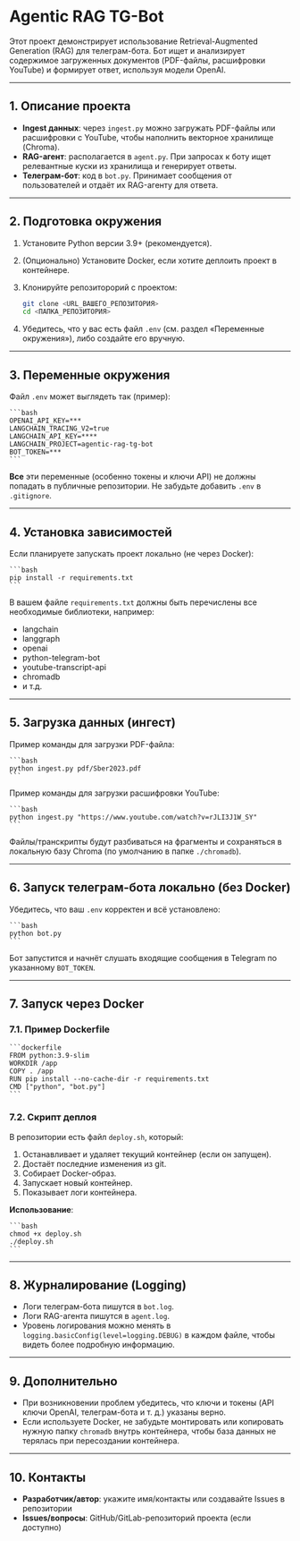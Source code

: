 # Agentic RAG TG-Bot

Этот проект демонстрирует использование Retrieval-Augmented Generation (RAG) для телеграм-бота. Бот ищет и анализирует содержимое загруженных документов (PDF-файлы, расшифровки YouTube) и формирует ответ, используя модели OpenAI.

---

## 1. Описание проекта

- **Ingest данных**: через `ingest.py` можно загружать PDF-файлы или расшифровки с YouTube, чтобы наполнить векторное хранилище (Chroma).
- **RAG-агент**: располагается в `agent.py`. При запросах к боту ищет релевантные куски из хранилища и генерирует ответы.
- **Телеграм-бот**: код в `bot.py`. Принимает сообщения от пользователей и отдаёт их RAG-агенту для ответа.

---

## 2. Подготовка окружения

1. Установите Python версии 3.9+ (рекомендуется).
2. (Опционально) Установите Docker, если хотите деплоить проект в контейнере.
3. Клонируйте репозиторорий с проектом:

    ```bash
    git clone <URL_ВАШЕГО_РЕПОЗИТОРИЯ>
    cd <ПАПКА_РЕПОЗИТОРИЯ>
    ```

4. Убедитесь, что у вас есть файл `.env` (см. раздел «Переменные окружения»), либо создайте его вручную.

---

## 3. Переменные окружения

Файл `.env` может выглядеть так (пример):

    ```bash
    OPENAI_API_KEY=***
    LANGCHAIN_TRACING_V2=true
    LANGCHAIN_API_KEY=****
    LANGCHAIN_PROJECT=agentic-rag-tg-bot
    BOT_TOKEN=***
    ```

**Все** эти переменные (особенно токены и ключи API) не должны попадать в публичные репозитории. Не забудьте добавить `.env` в `.gitignore`.

---

## 4. Установка зависимостей

Если планируете запускать проект локально (не через Docker):

    ```bash
    pip install -r requirements.txt
    ```

В вашем файле `requirements.txt` должны быть перечислены все необходимые библиотеки, например:
- langchain
- langgraph
- openai
- python-telegram-bot
- youtube-transcript-api
- chromadb
- и т.д.

---

## 5. Загрузка данных (ингест)

Пример команды для загрузки PDF-файла:

    ```bash
    python ingest.py pdf/Sber2023.pdf
    ```

Пример команды для загрузки расшифровки YouTube:

    ```bash
    python ingest.py "https://www.youtube.com/watch?v=rJLI3J1W_SY"
    ```

Файлы/транскрипты будут разбиваться на фрагменты и сохраняться в локальную базу Chroma (по умолчанию в папке `./chromadb`).

---

## 6. Запуск телеграм-бота локально (без Docker)

Убедитесь, что ваш `.env` корректен и всё установлено:

    ```bash
    python bot.py
    ```

Бот запустится и начнёт слушать входящие сообщения в Telegram по указанному `BOT_TOKEN`.

---

## 7. Запуск через Docker

### 7.1. Пример Dockerfile

    ```dockerfile
    FROM python:3.9-slim
    WORKDIR /app
    COPY . /app
    RUN pip install --no-cache-dir -r requirements.txt
    CMD ["python", "bot.py"]
    ```

### 7.2. Скрипт деплоя

В репозитории есть файл `deploy.sh`, который:
1. Останавливает и удаляет текущий контейнер (если он запущен).
2. Достаёт последние изменения из git.
3. Собирает Docker-образ.
4. Запускает новый контейнер.
5. Показывает логи контейнера.

**Использование**:

    ```bash
    chmod +x deploy.sh
    ./deploy.sh
    ```

---

## 8. Журналирование (Logging)

- Логи телеграм-бота пишутся в `bot.log`.
- Логи RAG-агента пишутся в `agent.log`.
- Уровень логирования можно менять в `logging.basicConfig(level=logging.DEBUG)` в каждом файле, чтобы видеть более подробную информацию.

---

## 9. Дополнительно

- При возникновении проблем убедитесь, что ключи и токены (API ключи OpenAI, телеграм-бота и т. д.) указаны верно.
- Если используете Docker, не забудьте монтировать или копировать нужную папку `chromadb` внутрь контейнера, чтобы база данных не терялась при пересоздании контейнера.

---

## 10. Контакты

- **Разработчик/автор**: укажите имя/контакты или создавайте Issues в репозитории
- **Issues/вопросы**: GitHub/GitLab-репозиторий проекта (если доступно)